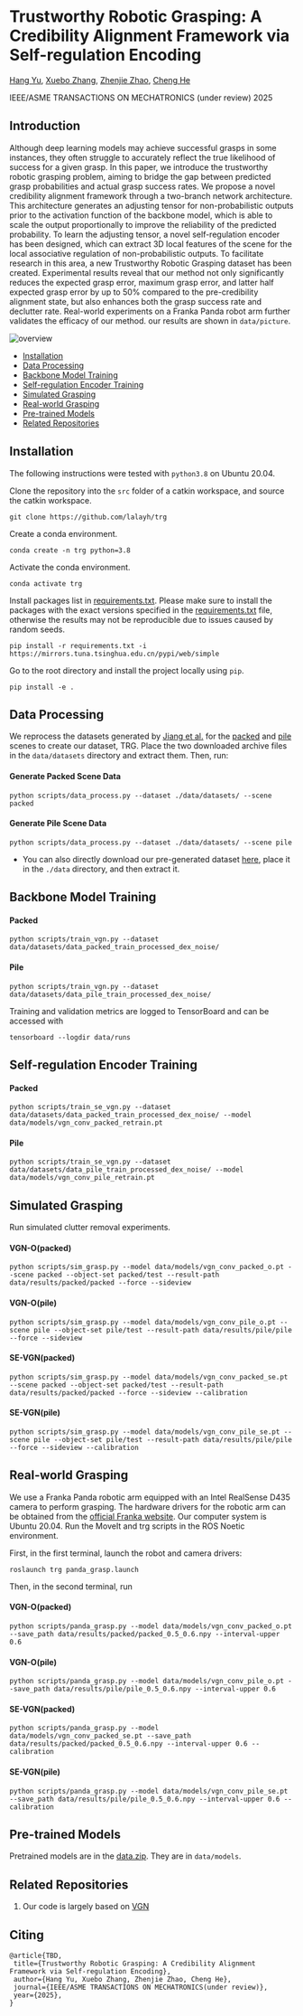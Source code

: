 # Trustworthy Robotic Grasping: A Credibility Alignment Framework via Self-regulation Encoding

[Hang Yu](https://rh.nankai.edu.cn/info/1037/1144.htm), [Xuebo Zhang](https://rh.nankai.edu.cn/info/1016/1136.htm), [Zhenjie Zhao](https://rh.nankai.edu.cn/info/1016/1169.htm), [Cheng He](https://rh.nankai.edu.cn/info/1017/1112.htm)

IEEE/ASME TRANSACTIONS ON MECHATRONICS (under review) 2025

## Introduction
Although deep learning models may achieve successful grasps in some instances, they often struggle to accurately reflect the true likelihood of success for a given grasp. In this paper, we introduce the trustworthy robotic grasping problem, aiming to bridge the gap between predicted grasp probabilities and actual grasp success rates. We propose a novel credibility alignment framework through a two-branch network architecture. This architecture generates an adjusting tensor for non-probabilistic outputs prior to the activation function of the backbone model, which is able to scale the output proportionally to improve the reliability of the predicted probability. To learn the adjusting tensor, a novel self-regulation encoder has been designed, which can extract 3D local features of the scene for the local associative regulation of non-probabilistic outputs. To facilitate research in this area, a new Trustworthy Robotic Grasping dataset has been created. Experimental results reveal that our method not only significantly reduces the expected grasp error, maximum grasp error, and latter half expected grasp error by up to 50% compared to the pre-credibility alignment state, but also enhances both the grasp success rate and declutter rate. Real-world experiments on a Franka Panda robot arm further validates the efficacy of our method. our results are shown in `data/picture`.

![overview](docs/theory.png)


* [Installation](#installation)
* [Data Processing](#data-processing)
* [Backbone Model Training](#backbone-model-training)
* [Self-regulation Encoder Training](#self-regulation-encoder-training)
* [Simulated Grasping](#simulated-grasping)
* [Real-world Grasping](#real-world-grasping)
* [Pre-trained Models](#pre-trained-models)
* [Related Repositories](#related-repositories)

## Installation

The following instructions were tested with `python3.8` on Ubuntu 20.04.


Clone the repository into the `src` folder of a catkin workspace, and source the catkin workspace.

```
git clone https://github.com/lalayh/trg
```

Create a conda environment.

```
conda create -n trg python=3.8
```

Activate the conda environment.

```
conda activate trg
```

Install packages list in [requirements.txt](requirements.txt). Please make sure to install the packages with the exact versions specified in the [requirements.txt](requirements.txt) file, otherwise the results may not be reproducible due to issues caused by random seeds.

```
pip install -r requirements.txt -i https://mirrors.tuna.tsinghua.edu.cn/pypi/web/simple
```

Go to the root directory and install the project locally using `pip`.

```
pip install -e .
```


## Data Processing

We reprocess the datasets generated by [Jiang et al.](https://github.com/UT-Austin-RPL/GIGA) for the [packed](https://utexas.box.com/shared/static/h48jfsqq85gt9u5lvb82s5ft6k2hqdcn.zip) and [pile](https://utexas.box.com/shared/static/l3zpzlc1p6mtnu7ashiedasl2m3xrtg2.zip) scenes to create our dataset, TRG. Place the two downloaded archive files in the `data/datasets` directory and extract them. Then, run:
#### Generate Packed Scene Data
```
python scripts/data_process.py --dataset ./data/datasets/ --scene packed
```

#### Generate Pile Scene Data
```
python scripts/data_process.py --dataset ./data/datasets/ --scene pile
```

* You can also directly download our pre-generated dataset [here](https://huggingface.co/datasets/lalayh/trg_dataset/blob/main/datasets.zip), place it in the `./data` directory, and then extract it.

## Backbone Model Training
#### Packed
```
python scripts/train_vgn.py --dataset data/datasets/data_packed_train_processed_dex_noise/
```
#### Pile
```
python scripts/train_vgn.py --dataset data/datasets/data_pile_train_processed_dex_noise/
```
Training and validation metrics are logged to TensorBoard and can be accessed with

```
tensorboard --logdir data/runs
```

## Self-regulation Encoder Training
#### Packed
```
python scripts/train_se_vgn.py --dataset data/datasets/data_packed_train_processed_dex_noise/ --model data/models/vgn_conv_packed_retrain.pt
```
#### Pile
```
python scripts/train_se_vgn.py --dataset data/datasets/data_pile_train_processed_dex_noise/ --model data/models/vgn_conv_pile_retrain.pt
```

## Simulated Grasping

Run simulated clutter removal experiments.

#### VGN-O(packed)
```
python scripts/sim_grasp.py --model data/models/vgn_conv_packed_o.pt --scene packed --object-set packed/test --result-path data/results/packed/packed --force --sideview
```

#### VGN-O(pile)
```
python scripts/sim_grasp.py --model data/models/vgn_conv_pile_o.pt --scene pile --object-set pile/test --result-path data/results/pile/pile --force --sideview
```

#### SE-VGN(packed)
```
python scripts/sim_grasp.py --model data/models/vgn_conv_packed_se.pt --scene packed --object-set packed/test --result-path data/results/packed/packed --force --sideview --calibration
```

#### SE-VGN(pile)
```
python scripts/sim_grasp.py --model data/models/vgn_conv_pile_se.pt --scene pile --object-set pile/test --result-path data/results/pile/pile --force --sideview --calibration
```

## Real-world Grasping

We use a Franka Panda robotic arm equipped with an Intel RealSense D435 camera to perform grasping. The hardware drivers for the robotic arm can be obtained from the [official Franka website](https://franka.de/). Our computer system is Ubuntu 20.04. Run the MoveIt and trg scripts in the ROS Noetic environment.

First, in the first terminal, launch the robot and camera drivers: 

```
roslaunch trg panda_grasp.launch
```

Then, in the second terminal, run

#### VGN-O(packed)
```
python scripts/panda_grasp.py --model data/models/vgn_conv_packed_o.pt --save_path data/results/packed/packed_0.5_0.6.npy --interval-upper 0.6
```

#### VGN-O(pile)
```
python scripts/panda_grasp.py --model data/models/vgn_conv_pile_o.pt --save_path data/results/pile/pile_0.5_0.6.npy --interval-upper 0.6
```

#### SE-VGN(packed)
```
python scripts/panda_grasp.py --model data/models/vgn_conv_packed_se.pt --save_path data/results/packed/packed_0.5_0.6.npy --interval-upper 0.6 --calibration
```

#### SE-VGN(pile)
```
python scripts/panda_grasp.py --model data/models/vgn_conv_pile_se.pt --save_path data/results/pile/pile_0.5_0.6.npy --interval-upper 0.6 --calibration
```

## Pre-trained Models

Pretrained models are in the [data.zip](https://huggingface.co/lalayh/TRG/blob/main/data.zip). They are in `data/models`.

## Related Repositories

1. Our code is largely based on [VGN](https://github.com/ethz-asl/vgn)

## Citing

```
@article{TBD,
 title={Trustworthy Robotic Grasping: A Credibility Alignment Framework via Self-regulation Encoding},
 author={Hang Yu, Xuebo Zhang, Zhenjie Zhao, Cheng He},
 journal={IEEE/ASME TRANSACTIONS ON MECHATRONICS(under review)},
 year={2025},
}
```
